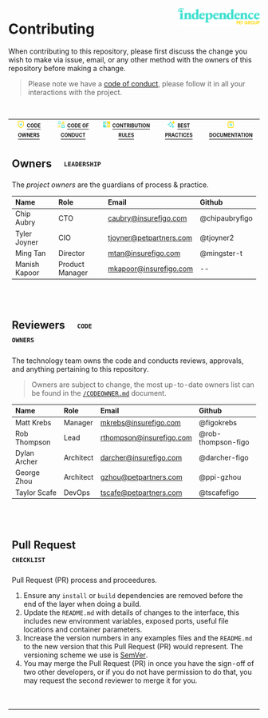 [<img align="right" alt="company brand" src="../img/logo.lg.svg" width="164">](https://www.independencepetgroup.com/)

# Contributing

When contributing to this repository, please first discuss the change you wish to make via issue, email, or any other method with the owners of this repository before making a change.

> Please note we have a [code of conduct](/docs/CODE_OF_CONDUCT.md), please follow it in all your interactions with the project.

<br /><table><tr align="center" valign="middle" style="color:slategray">
<td><img src="../img/safe.svg" width="16" /> <a href="./CODEOWNER.md"><sup><sub><b>CODE OWNERS
<td><img src="../img/sign.svg" width="16" /> <a href="./CODE_OF_CONDUCT.md"><sup><sub><b>CODE OF CONDUCT
<td><img src="../img/gift.svg" width="16" /> <a href="./CONTRIBUTING.md"><sup><sub><b>CONTRIBUTION RULES
<td><img src="../img/star.svg" width="16" /> <a href="./README.md"><sup><sub><b>BEST PRACTICES
<td><img src="../img/note.svg" width="16" /> <a href="../README.md"><sup><sub><b>DOCUMENTATION
<tr><td colspan="6">

## Owners &nbsp; <code><sub><sup> LEADERSHIP </sup></sub></code>

The *project owners* are the guardians of process &amp; practice.

| Name          | Role            | Email                    | Github             |
| :------------ | :-------------- | :----------------------- | :----------------- |
| Chip Aubry    | CTO             | caubry@insurefigo.com    | @chipaubryfigo     |
| Tyler Joyner  | CIO             | tjoyner@petpartners.com  | @tjoyner2          |
| Ming Tan      | Director        | mtan@insurefigo.com      | @mingster-t        |
| Manish Kapoor | Product Manager | mkapoor@insurefigo.com   | --                 |

<br /><tr><td colspan="6">

## Reviewers &nbsp; <code><sub><sup> CODE OWNERS </sup></sub></code>

The technology team owns the code and conducts reviews, approvals, and anything pertaining to this repository.

> Owners are subject to change, the most up-to-date owners list can be found in the [`/CODEOWNER.md`](/CODEOWNER.md) document.

| Name          | Role            | Email                    | Github             |
| :------------ | :-------------- | :----------------------- | :----------------- |
| Matt Krebs    | Manager         | mkrebs@insurefigo.com    | @figokrebs         |
| Rob Thompson  | Lead            | rthompson@insurefigo.com | @rob-thompson-figo |
| Dylan Archer  | Architect       | darcher@insurefigo.com   | @darcher-figo      |
| George Zhou   | Architect       | gzhou@petpartners.com    | @ppi-gzhou         |
| Taylor Scafe  | DevOps          | tscafe@petpartners.com   | @tscafefigo        |

<br /><tr><td colspan="6">

## Pull Request &nbsp; <code><sub><sup> CHECKLIST </sup></sub></code>

Pull Request (PR) process and proceedures.

1. Ensure any `install` or `build` dependencies are removed before the end of the layer when doing a build.
2. Update the `README.md` with details of changes to the interface, this includes new environment variables, exposed ports, useful file locations and container parameters.
3. Increase the version numbers in any examples files and the `README.md` to the new version that this Pull Request (PR) would represent. The versioning scheme we use is [SemVer](https://semver.org/).
4. You may merge the Pull Request (PR) in once you have the sign-off of two other developers, or if you do not have permission to do that, you may request the second reviewer to merge it for you.

<br /></tr></table>